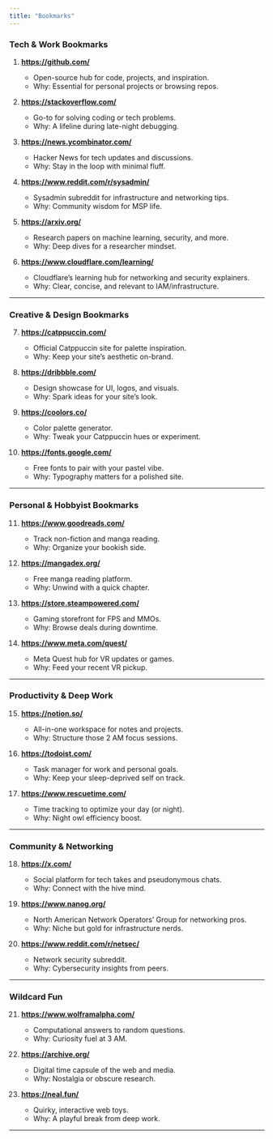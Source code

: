 ```yaml
---
title: "Bookmarks"
---
```

### Tech & Work Bookmarks
1. **https://github.com/**  
   - Open-source hub for code, projects, and inspiration.  
   - Why: Essential for personal projects or browsing repos.

2. **https://stackoverflow.com/**  
   - Go-to for solving coding or tech problems.  
   - Why: A lifeline during late-night debugging.

3. **https://news.ycombinator.com/**  
   - Hacker News for tech updates and discussions.  
   - Why: Stay in the loop with minimal fluff.

4. **https://www.reddit.com/r/sysadmin/**  
   - Sysadmin subreddit for infrastructure and networking tips.  
   - Why: Community wisdom for MSP life.

5. **https://arxiv.org/**  
   - Research papers on machine learning, security, and more.  
   - Why: Deep dives for a researcher mindset.

6. **https://www.cloudflare.com/learning/**  
   - Cloudflare’s learning hub for networking and security explainers.  
   - Why: Clear, concise, and relevant to IAM/infrastructure.

---

### Creative & Design Bookmarks
7. **https://catppuccin.com/**  
   - Official Catppuccin site for palette inspiration.  
   - Why: Keep your site’s aesthetic on-brand.

8. **https://dribbble.com/**  
   - Design showcase for UI, logos, and visuals.  
   - Why: Spark ideas for your site’s look.

9. **https://coolors.co/**  
   - Color palette generator.  
   - Why: Tweak your Catppuccin hues or experiment.

10. **https://fonts.google.com/**  
    - Free fonts to pair with your pastel vibe.  
    - Why: Typography matters for a polished site.

---

### Personal & Hobbyist Bookmarks
11. **https://www.goodreads.com/**  
    - Track non-fiction and manga reading.  
    - Why: Organize your bookish side.

12. **https://mangadex.org/**  
    - Free manga reading platform.  
    - Why: Unwind with a quick chapter.

13. **https://store.steampowered.com/**  
    - Gaming storefront for FPS and MMOs.  
    - Why: Browse deals during downtime.

14. **https://www.meta.com/quest/**  
    - Meta Quest hub for VR updates or games.  
    - Why: Feed your recent VR pickup.

---

### Productivity & Deep Work
15. **https://notion.so/**  
    - All-in-one workspace for notes and projects.  
    - Why: Structure those 2 AM focus sessions.

16. **https://todoist.com/**  
    - Task manager for work and personal goals.  
    - Why: Keep your sleep-deprived self on track.

17. **https://www.rescuetime.com/**  
    - Time tracking to optimize your day (or night).  
    - Why: Night owl efficiency boost.

---

### Community & Networking
18. **https://x.com/**  
    - Social platform for tech takes and pseudonymous chats.  
    - Why: Connect with the hive mind.

19. **https://www.nanog.org/**  
    - North American Network Operators’ Group for networking pros.  
    - Why: Niche but gold for infrastructure nerds.

20. **https://www.reddit.com/r/netsec/**  
    - Network security subreddit.  
    - Why: Cybersecurity insights from peers.

---

### Wildcard Fun
21. **https://www.wolframalpha.com/**  
    - Computational answers to random questions.  
    - Why: Curiosity fuel at 3 AM.

22. **https://archive.org/**  
    - Digital time capsule of the web and media.  
    - Why: Nostalgia or obscure research.

23. **https://neal.fun/**  
    - Quirky, interactive web toys.  
    - Why: A playful break from deep work.

---

